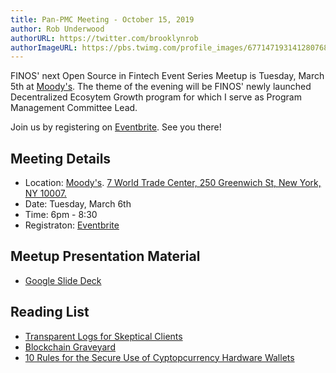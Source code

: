 ```yaml
---
title: Pan-PMC Meeting - October 15, 2019
author: Rob Underwood
authorURL: https://twitter.com/brooklynrob
authorImageURL: https://pbs.twimg.com/profile_images/677147193141280768/RuMv-3YZ_normal.jpg
---
```


FINOS' next Open Source in Fintech Event Series Meetup is Tuesday, March 5th at [Moody's](https://www.moodys.com/). The theme of the evening will be FINOS' newly launched Decentralized Ecosytem Growth program for which I serve as Program Management Committee Lead. 

Join us by registering on [Eventbrite](https://www.eventbrite.com/e/open-source-in-fintech-event-series-march-2019-tickets-56667849062). See you there!

## Meeting Details
* Location: [Moody's](https://www.moodys.com/). [7 World Trade Center, 250 Greenwich St, New York, NY 10007.](https://www.google.com/maps/place/Moody's+Investors+Service/@40.7134128,-74.01412,17z/data=!3m1!4b1!4m5!3m4!1s0x89c2590288e227f3:0x5f159547e8575f2!8m2!3d40.7134088!4d-74.011926)
* Date: Tuesday, March 6th
* Time: 6pm - 8:30
* Registraton: [Eventbrite](https://www.eventbrite.com/e/open-source-in-fintech-event-series-march-2019-tickets-56667849062)

## Meetup Presentation Material
* [Google Slide Deck](https://docs.google.com/presentation/d/1NEO8zp_8Towuo7TD6OHhJiYXRDqhXyJhJGgzZRIajA8/edit#slide=id.g51ce58e5db_0_307)

## Reading List
* [Transparent Logs for Skeptical Clients](https://research.swtch.com/tlog)
* [Blockchain Graveyard](https://magoo.github.io/Blockchain-Graveyard/)
* [10 Rules for the Secure Use of Cyptopcurrency Hardware Wallets](https://blog.trailofbits.com/2018/11/27/10-rules-for-the-secure-use-of-cryptocurrency-hardware-wallets/)
